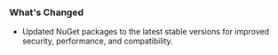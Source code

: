 ### What's Changed

* Updated NuGet packages to the latest stable versions for improved security, performance, and compatibility.


